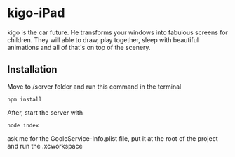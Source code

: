 # kigo-iPad
kigo is the car future.
He transforms your windows into fabulous screens for children.
They will able to draw, play together, sleep with beautiful animations and all of that's on top of the scenery.

## Installation
Move to /server folder and run this command in the terminal
```
npm install
```

After, start the server with
```
node index
```

ask me for the GooleService-Info.plist file, put it at the root of the project and run the .xcworkspace
